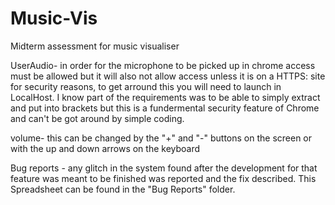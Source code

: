 # Music-Vis
Midterm assessment for music visualiser

UserAudio- in order for the microphone to be picked up in chrome access must be allowed but it will also not allow access unless it is on 
a HTTPS: site for security reasons, to get arround this you will need to launch in LocalHost. I know part of the requirements was to be
able to simply extract and put into brackets but this is a fundermental security feature of Chrome and can't be got around by simple
coding.

volume- this can be changed by the "+" and "-" buttons on the screen or with the up and down arrows on the keyboard

Bug reports - any glitch in the system found after the development for that feature was meant to be finished was reported and the fix
described. This Spreadsheet can be found in the "Bug Reports" folder.
